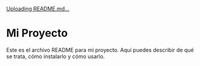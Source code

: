 [Uploading README.md…]()
# Mi Proyecto

Este es el archivo README para mi proyecto. Aquí puedes describir de qué se trata, cómo instalarlo y cómo usarlo.
